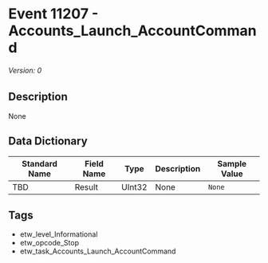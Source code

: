 # Event 11207 - Accounts_Launch_AccountCommand
###### Version: 0

## Description
None

## Data Dictionary
|Standard Name|Field Name|Type|Description|Sample Value|
|---|---|---|---|---|
|TBD|Result|UInt32|None|`None`|

## Tags
* etw_level_Informational
* etw_opcode_Stop
* etw_task_Accounts_Launch_AccountCommand
